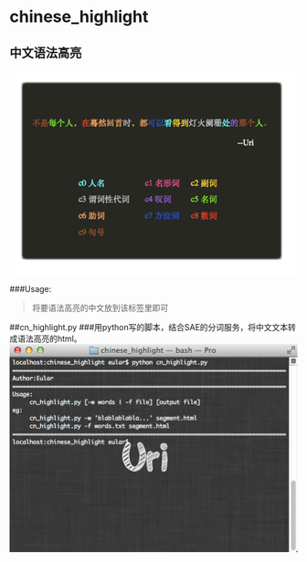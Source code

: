 chinese_highlight
=================
中文语法高亮
----------
![chinese_highlight.html](img/jietu.png)

###Usage:
><script type="text/javascript" src="http://paiplace.5gbfree.com/github/cn_highlight.js"></script>
><chinese>将要语法高亮的中文放到该标签里即可</chinese>

##cn_highlight.py
###用python写的脚本，结合SAE的分词服务，将中文文本转成语法高亮的html。
![python usage](img/jietu2.png)
